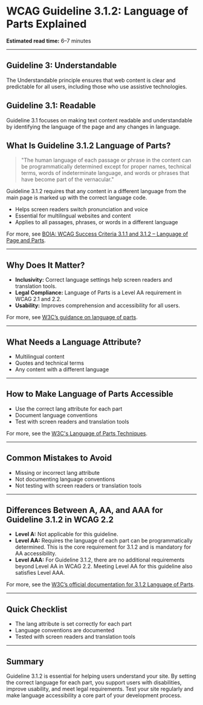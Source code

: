 <!--
title: 3.1.2 - Language of Parts
series: Making the Web Accessible for All
description: A practical guide to WCAG Guideline 3.1.2 (Language of Parts)—what it means, why it matters, and how to ensure the language of each part of a page is programmatically determined.
keywords: wcag 3.1.2, language of parts, accessibility, web standards, digital inclusion
image: WCAG-Series-3.1.2.png
imageAlt: Blue text on yellow background saying, "Web Content Accessibiilty Guiedlines (WCAG) 3.1.2 Explained, Language of Parts"
status: published
date: 2025-07-03
excerpt: This guideline ensures the language of each part of a page is programmatically determined.
next: /wcag/WCAG-Guideline-3-1-3-Unusual-Words-Explained, Guideline 3.1.3 - Unusual Words
previous: /wcag/WCAG-Guideline-3-1-1-Language-of-Page-Explained, Guideline 3.1.1 - Language of Page
-->

# **WCAG Guideline 3.1.2: Language of Parts Explained**

**Estimated read time:** 6–7 minutes

---

## **Guideline 3: Understandable**

The Understandable principle ensures that web content is clear and predictable for all users, including those who use assistive technologies.

## **Guideline 3.1: Readable**

Guideline 3.1 focuses on making text content readable and understandable by identifying the language of the page and any changes in language.

## **What Is Guideline 3.1.2 Language of Parts?**

> "The human language of each passage or phrase in the content can be programmatically determined except for proper names, technical terms, words of indeterminate language, and words or phrases that have become part of the vernacular."

Guideline 3.1.2 requires that any content in a different language from the main page is marked up with the correct language code.

- Helps screen readers switch pronunciation and voice
- Essential for multilingual websites and content
- Applies to all passages, phrases, or words in a different language

For more, see [BOIA: WCAG Success Criteria 3.1.1 and 3.1.2 – Language of Page and Parts](https://www.boia.org/blog/wcag-success-criteria-3.1.1-and-3.1.2-language-of-page-and-parts).

---

## **Why Does It Matter?**

- **Inclusivity:** Correct language settings help screen readers and translation tools.
- **Legal Compliance:** Language of Parts is a Level AA requirement in WCAG 2.1 and 2.2.
- **Usability:** Improves comprehension and accessibility for all users.

For more, see [W3C’s guidance on language of parts](https://www.w3.org/WAI/WCAG22/Understanding/language-of-parts.html).

---

## **What Needs a Language Attribute?**

- Multilingual content
- Quotes and technical terms
- Any content with a different language

---

## **How to Make Language of Parts Accessible**

- Use the correct lang attribute for each part
- Document language conventions
- Test with screen readers and translation tools

For more, see the [W3C's Language of Parts Techniques](https://www.w3.org/WAI/WCAG22/Techniques/html/H58).

---

## **Common Mistakes to Avoid**

- Missing or incorrect lang attribute
- Not documenting language conventions
- Not testing with screen readers or translation tools

---

## **Differences Between A, AA, and AAA for Guideline 3.1.2 in WCAG 2.2**

- **Level A:** Not applicable for this guideline.
- **Level AA:** Requires the language of each part can be programmatically determined. This is the core requirement for 3.1.2 and is mandatory for AA accessibility.
- **Level AAA:** For Guideline 3.1.2, there are no additional requirements beyond Level AA in WCAG 2.2. Meeting Level AA for this guideline also satisfies Level AAA.

For more, see the [W3C’s official documentation for 3.1.2 Language of Parts](https://www.w3.org/WAI/WCAG22/Understanding/language-of-parts.html).

---

## **Quick Checklist**

- The lang attribute is set correctly for each part
- Language conventions are documented
- Tested with screen readers and translation tools

---

## **Summary**

Guideline 3.1.2 is essential for helping users understand your site. By setting the correct language for each part, you support users with disabilities, improve usability, and meet legal requirements. Test your site regularly and make language accessibility a core part of your development process.

